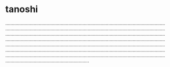 # tanoshi

.....................................................................................................................................................................................................................................................................................................................................................................................................................................................................................................................................................................................................................................................................................................................................................................................................................................................................................................................................................................
